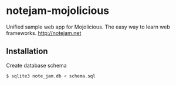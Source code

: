# notejam-mojolicious

Unified sample web app for Mojolicious. The easy way to learn web frameworks.
http://notejam.net

## Installation

Create database schema

```bash
$ sqlite3 note_jam.db < schema.sql
```
